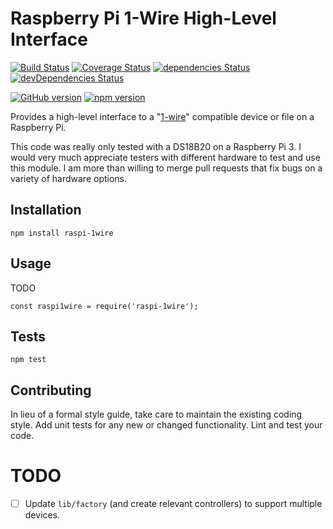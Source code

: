 # Raspberry Pi 1-Wire High-Level Interface

[![Build Status](https://travis-ci.org/rbprogrammer/raspi-1wire-temp.svg?branch=master)](https://travis-ci.org/rbprogrammer/raspi-1wire-temp)
[![Coverage Status](https://coveralls.io/repos/github/rbprogrammer/raspi-1wire-temp/badge.svg?branch=master)](https://coveralls.io/github/rbprogrammer/raspi-1wire-temp?branch=master)
[![dependencies Status](https://david-dm.org/rbprogrammer/raspi-1wire-temp/status.svg)](https://david-dm.org/rbprogrammer/raspi-1wire-temp)
[![devDependencies Status](https://david-dm.org/rbprogrammer/raspi-1wire-temp/dev-status.svg)](https://david-dm.org/rbprogrammer/raspi-1wire-temp?type=dev)

[![GitHub version](https://badge.fury.io/gh/rbprogrammer%2Fraspi-1wire-temp.svg)](https://badge.fury.io/gh/rbprogrammer%2Fraspi-1wire-temp)
[![npm version](https://badge.fury.io/js/raspi-1wire-temp.svg)](https://badge.fury.io/js/raspi-1wire-temp)

Provides a high-level interface to a "[1-wire](https://pinout.xyz/pinout/1_wire)" compatible device 
or file on a Raspberry Pi.

This code was really only tested with a DS18B20 on a Raspberry Pi 3.  I would very much appreciate
testers with different hardware to test and use this module.  I am more than willing to merge pull
requests that fix bugs on a variety of hardware options.

## Installation

`npm install raspi-1wire`

## Usage

TODO
```
const raspi1wire = require('raspi-1wire');
```

## Tests

`npm test`

## Contributing

In lieu of a formal style guide, take care to maintain the existing coding style.  Add unit tests 
for any new or changed functionality.  Lint and test your code.

# TODO

- [ ] Update `lib/factory` (and create relevant controllers) to support multiple devices.
